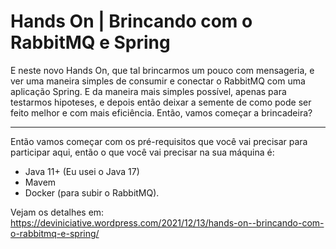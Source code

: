 # Hands On | Brincando com o RabbitMQ e Spring

E neste novo Hands On, que tal brincarmos um pouco com mensageria, e ver uma maneira simples de consumir e conectar o RabbitMQ com uma aplicação Spring. E da maneira mais simples possível, apenas para testarmos hipoteses, e depois então deixar a semente de como pode ser feito melhor e com mais eficiência. Então, vamos começar a brincadeira?

------

Então vamos começar com os pré-requisitos que você vai precisar para participar aqui, então o que você vai precisar na sua máquina é:

- Java 11+ (Eu usei o Java 17)
- Mavem
- Docker (para subir o RabbitMQ).



Vejam os detalhes em: https://deviniciative.wordpress.com/2021/12/13/hands-on--brincando-com-o-rabbitmq-e-spring/